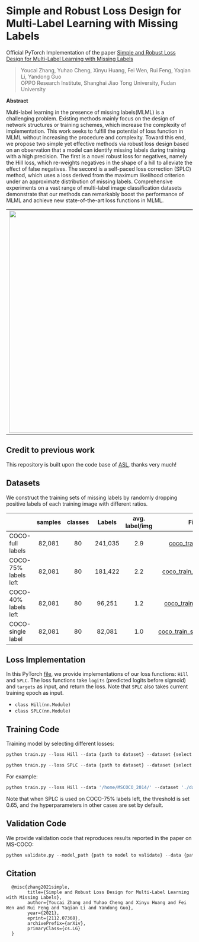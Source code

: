 # Simple and Robust Loss Design for Multi-Label Learning with Missing Labels


Official PyTorch Implementation of the paper [Simple and Robust Loss Design for Multi-Label Learning with Missing Labels](https://arxiv.org/abs/2112.07368)

> Youcai Zhang, Yuhao Cheng, Xinyu Huang, Fei Wen, Rui Feng, Yaqian Li, Yandong Guo
> <br/> OPPO Research Institute, Shanghai Jiao Tong University, Fudan University


**Abstract**

Multi-label learning in the presence of missing labels(MLML) is a challenging problem. Existing methods mainly focus on the design of network structures or training schemes, which increase the complexity of implementation. This work seeks to fulfill the potential of loss function in MLML without increasing the procedure and complexity. Toward this end, we propose two simple yet effective methods via robust loss design based on an observation that a model can identify missing labels during training with a high precision. The first is a novel robust loss for negatives, namely the Hill loss, which re-weights negatives in the shape of a hill to alleviate the effect of false negatives. The second is a self-paced loss correction (SPLC) method, which uses a loss derived from the maximum likelihood criterion under an approximate distribution of missing labels. Comprehensive experiments on a vast range of multi-label image classification datasets demonstrate that our methods can remarkably boost the performance of MLML and achieve new state-of-the-art loss functions in MLML.

<p align="center">
 <table class="tg">
  <tr>
    <td class="tg-c3ow"><img src="./pics/overview.png" align="center" width="600" ></td>
  </tr>
</table>
</p>


## Credit to previous work
This repository is built upon the code base of [ASL](https://github.com/Alibaba-MIIL/ASL), thanks very much!

<!-- ## Pretrained Models
In this [link](MODEL_ZOO.md), we provide pre-trained models on various
dataset.  -->
## Datasets
We construct the training sets of missing labels by randomly dropping positive labels of each training image with different ratios. 

|          |samples | classes | Labels | avg. label/img |File |
|----------|:----:|:---:|:---:|:---:|:---:|
|  COCO-full labels| 82,081 | 80   | 241,035 |  2.9  |[coco_train_full.txt](./dataset/coco_train_full.txt) |
|  COCO-75% labels left     | 82,081 | 80   | 181,422   |  2.2  | [coco_train_0.75left.txt](./dataset/coco_train_0.75left.txt) |
|  COCO-40% labels left          | 82,081 | 80 | 96,251   |  1.2  | [coco_train_0.4left.txt](./dataset/coco_train_0.4left.txt) |
|  COCO-single label         | 82,081 | 80 | 82,081   |  1.0  | [coco_train_singlelabel.txt](./dataset/coco_train_singlelabel.txt) |


## Loss Implementation
In this PyTorch [file](\src\loss_functions\losses.py), we provide 
implementations of our loss functions: `Hill` and `SPLC`. The loss functions take `logits` (predicted logits before sigmoid) and `targets` as input, and return the loss. Note that `SPLC` also takes current training epoch as input.     

- ```class Hill(nn.Module)```
- ```class SPLC(nn.Module)```

## Training Code
Training model by selecting different losses:

```python
python train.py --loss Hill --data {path to dataset} --dataset {select training dataset}
```

```python
python train.py --loss SPLC --data {path to dataset} --dataset {select training dataset}
```

For example:

```python
python train.py --loss Hill --data '/home/MSCOCO_2014/' --dataset './dataset/coco_train_0.4left.txt'
```
Note that when SPLC is used on COCO-75% labels left, the threshold is set 0.65, and the hyperparameters in other cases are set by default.

## Validation Code
We provide validation code that reproduces results reported in the paper on MS-COCO:

```python
python validate.py --model_path {path to model to validate} --data {path to dataset}
```


## Citation
```
  @misc{zhang2021simple,
        title={Simple and Robust Loss Design for Multi-Label Learning with Missing Labels}, 
        author={Youcai Zhang and Yuhao Cheng and Xinyu Huang and Fei Wen and Rui Feng and Yaqian Li and Yandong Guo},
        year={2021},
        eprint={2112.07368},
        archivePrefix={arXiv},
        primaryClass={cs.LG}
  }
```
